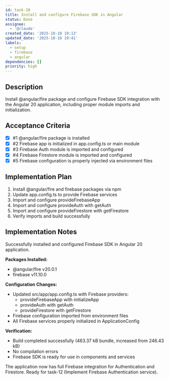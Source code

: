 ```yaml
---
id: task-10
title: Install and configure Firebase SDK in Angular
status: Done
assignee:
  - '@claude'
created_date: '2025-10-10 19:13'
updated_date: '2025-10-10 19:41'
labels:
  - setup
  - firebase
  - angular
dependencies: []
priority: high
---
```


## Description

<!-- SECTION:DESCRIPTION:BEGIN -->
Install @angular/fire package and configure Firebase SDK integration with the Angular 20 application, including proper module imports and initialization.
<!-- SECTION:DESCRIPTION:END -->

## Acceptance Criteria
<!-- AC:BEGIN -->
- [x] #1 @angular/fire package is installed
- [x] #2 Firebase app is initialized in app.config.ts or main module
- [x] #3 Firebase Auth module is imported and configured
- [x] #4 Firebase Firestore module is imported and configured
- [x] #5 Firebase configuration is properly injected via environment files
<!-- AC:END -->

## Implementation Plan

<!-- SECTION:PLAN:BEGIN -->
1. Install @angular/fire and firebase packages via npm
2. Update app.config.ts to provide Firebase services
3. Import and configure provideFirebaseApp
4. Import and configure provideAuth with getAuth
5. Import and configure provideFirestore with getFirestore
6. Verify imports and build successfully
<!-- SECTION:PLAN:END -->

## Implementation Notes

<!-- SECTION:NOTES:BEGIN -->
Successfully installed and configured Firebase SDK in Angular 20 application.

**Packages Installed:**
- @angular/fire v20.0.1
- firebase v11.10.0

**Configuration Changes:**
- Updated src/app/app.config.ts with Firebase providers:
  - provideFirebaseApp with initializeApp
  - provideAuth with getAuth
  - provideFirestore with getFirestore
- Firebase configuration imported from environment files
- All Firebase services properly initialized in ApplicationConfig

**Verification:**
- Build completed successfully (463.37 kB bundle, increased from 246.43 kB)
- No compilation errors
- Firebase SDK is ready for use in components and services

The application now has full Firebase integration for Authentication and Firestore. Ready for task-12 (Implement Firebase Authentication service).
<!-- SECTION:NOTES:END -->
